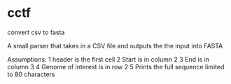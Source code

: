 cctf
====

convert csv to fasta

A small parser that takes in a CSV file and outputs the the input into FASTA

Assumptions:
1   header is the first cell 
2   Start is in column 2
3   End is in column 3
4   Genome of interest is in row 2
5   Prints the full sequence limited to 80 characters
